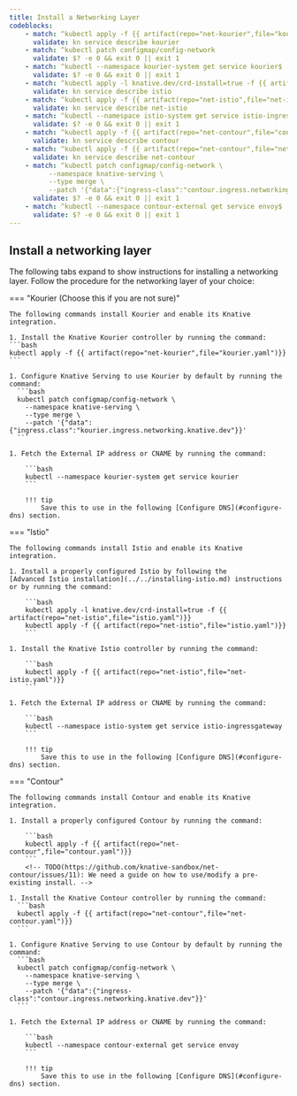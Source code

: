 ```yaml
---
title: Install a Networking Layer
codeblocks:
    - match: ^kubectl apply -f {{ artifact(repo="net-kourier",file="kourier.yaml")}}$
      validate: kn service describe kourier
    - match: ^kubectl patch configmap/config-network
      validate: $? -e 0 && exit 0 || exit 1
    - match: ^kubectl --namespace kourier-system get service kourier$
      validate: $? -e 0 && exit 0 || exit 1
    - match: ^kubectl apply -l knative.dev/crd-install=true -f {{ artifact(repo="net-istio",file="istio.yaml")}}
      validate: kn service describe istio
    - match: ^kubectl apply -f {{ artifact(repo="net-istio",file="net-istio.yaml")}}$
      validate: kn service describe net-istio
    - match: ^kubectl --namespace istio-system get service istio-ingressgateway$
      validate: $? -e 0 && exit 0 || exit 1
    - match: ^kubectl apply -f {{ artifact(repo="net-contour",file="contour.yaml")}}$
      validate: kn service describe contour
    - match: ^kubectl apply -f {{ artifact(repo="net-contour",file="net-contour.yaml")}}$
      validate: kn service describe net-contour
    - match: ^kubectl patch configmap/config-network \
          --namespace knative-serving \
          --type merge \
          --patch '{"data":{"ingress-class":"contour.ingress.networking.knative.dev"}}'$
      validate: $? -e 0 && exit 0 || exit 1
    - match: ^kubectl --namespace contour-external get service envoy$
      validate: $? -e 0 && exit 0 || exit 1
---
```


## Install a networking layer

The following tabs expand to show instructions for installing a networking layer.
Follow the procedure for the networking layer of your choice:

<!-- TODO: Link to document/diagram describing what is a networking layer.  -->
<!-- This indentation is important for things to render properly. -->

=== "Kourier (Choose this if you are not sure)"

    The following commands install Kourier and enable its Knative integration.

    1. Install the Knative Kourier controller by running the command:
    ```bash
    kubectl apply -f {{ artifact(repo="net-kourier",file="kourier.yaml")}}
    ```

    1. Configure Knative Serving to use Kourier by default by running the command:
      ```bash
      kubectl patch configmap/config-network \
        --namespace knative-serving \
        --type merge \
        --patch '{"data":{"ingress.class":"kourier.ingress.networking.knative.dev"}}'
      ```

    1. Fetch the External IP address or CNAME by running the command:

        ```bash
        kubectl --namespace kourier-system get service kourier
        ```

        !!! tip
            Save this to use in the following [Configure DNS](#configure-dns) section.


=== "Istio"

    The following commands install Istio and enable its Knative integration.

    1. Install a properly configured Istio by following the
    [Advanced Istio installation](../../installing-istio.md) instructions or by running the command:

        ```bash
        kubectl apply -l knative.dev/crd-install=true -f {{ artifact(repo="net-istio",file="istio.yaml")}}
        kubectl apply -f {{ artifact(repo="net-istio",file="istio.yaml")}}
        ```

    1. Install the Knative Istio controller by running the command:

        ```bash
        kubectl apply -f {{ artifact(repo="net-istio",file="net-istio.yaml")}}
        ```

    1. Fetch the External IP address or CNAME by running the command:

        ```bash
        kubectl --namespace istio-system get service istio-ingressgateway
        ```

        !!! tip
            Save this to use in the following [Configure DNS](#configure-dns) section.


=== "Contour"

    The following commands install Contour and enable its Knative integration.

    1. Install a properly configured Contour by running the command:

        ```bash
        kubectl apply -f {{ artifact(repo="net-contour",file="contour.yaml")}}
        ```
        <!-- TODO(https://github.com/knative-sandbox/net-contour/issues/11): We need a guide on how to use/modify a pre-existing install. -->

    1. Install the Knative Contour controller by running the command:
      ```bash
      kubectl apply -f {{ artifact(repo="net-contour",file="net-contour.yaml")}}
      ```

    1. Configure Knative Serving to use Contour by default by running the command:
      ```bash
      kubectl patch configmap/config-network \
        --namespace knative-serving \
        --type merge \
        --patch '{"data":{"ingress-class":"contour.ingress.networking.knative.dev"}}'
      ```

    1. Fetch the External IP address or CNAME by running the command:

        ```bash
        kubectl --namespace contour-external get service envoy
        ```

        !!! tip
            Save this to use in the following [Configure DNS](#configure-dns) section.
